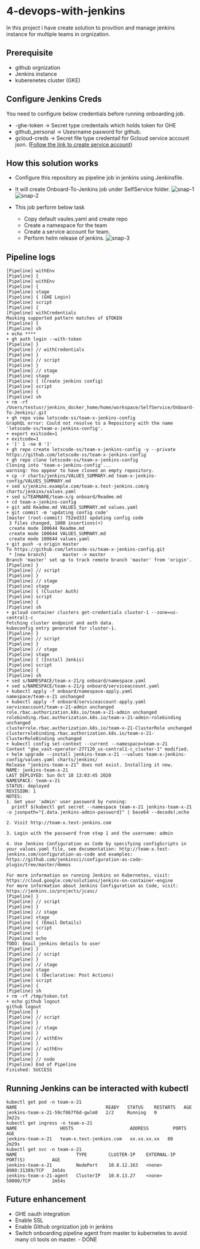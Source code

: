 # 4-devops-with-jenkins

In this project i have create solution to provition and manage jenkins instance for multiple teams in orgnization.

## Prerequisite
- github orgnization
- Jenkins instance
- kuberenetes cluster (GKE)

## Configure Jenkins Creds
You need to configure below credentials before running onboarding job.
- <teamname>-ghe-token	-> Secret type credentails which holds token for GHE
- github_personal -> Usesrname pasword for github. 
- gcloud-creds -> Secret file type credentail for Gcloud service account json. ([Follow the link to create service account](https://cloud.google.com/solutions/using-jenkins-for-distributed-builds-on-compute-engine
))

## How this solution works
- Configure this repository as pipeline job in jenkins using Jenkinsfile.
- It will create Onboard-To-Jenkins job under SelfService folder.
![snap-1](docs//snap-1.png)
![snap-2](docs//snap-2.png)

- This job perform below task
  - Copy default vaules.yaml and create repo
  - Create a namespace for the team 
  - Create a service account for team.
  - Perform helm release of jenkins.
![snap-3](docs//snap-3.png)

## Pipeline logs
```
[Pipeline] withEnv
[Pipeline] {
[Pipeline] withEnv
[Pipeline] {
[Pipeline] stage
[Pipeline] { (GHE Login)
[Pipeline] script
[Pipeline] {
[Pipeline] withCredentials
Masking supported pattern matches of $TOKEN
[Pipeline] {
[Pipeline] sh
+ echo ****
+ gh auth login --with-token
[Pipeline] }
[Pipeline] // withCredentials
[Pipeline] }
[Pipeline] // script
[Pipeline] }
[Pipeline] // stage
[Pipeline] stage
[Pipeline] { (Create jenkins config)
[Pipeline] script
[Pipeline] {
[Pipeline] sh
+ rm -rf /Users/testusr/jenkins_docker_home/home/workspace/SelfService/Onboard-To-Jenkins/.git
+ gh repo view letscode-ss/team-x-jenkins-config
GraphQL error: Could not resolve to a Repository with the name 'letscode-ss/team-x-jenkins-config'.
+ export exitcode=1
+ exitcode=1
+ '[' 1 -ne 0 ']'
+ gh repo create letscode-ss/team-x-jenkins-config -y --private
https://github.com/letscode-ss/team-x-jenkins-config
+ gh repo clone letscode-ss/team-x-jenkins-config
Cloning into 'team-x-jenkins-config'...
warning: You appear to have cloned an empty repository.
+ cp -r charts/jenkins/VALUES_SUMMARY.md team-x-jenkins-config/VALUES_SUMMARY.md
+ sed s/jenkins.example.com/team-x.test-jenkins.com/g charts/jenkins/values.yaml
+ sed s/TEAMNAME/team-x/g onboard/Readme.md
+ cd team-x-jenkins-config
+ git add Readme.md VALUES_SUMMARY.md values.yaml
+ git commit -m 'updating config code'
[master (root-commit) 752ed33] updating config code
 3 files changed, 1080 insertions(+)
 create mode 100644 Readme.md
 create mode 100644 VALUES_SUMMARY.md
 create mode 100644 values.yaml
+ git push -u origin master
To https://github.com/letscode-ss/team-x-jenkins-config.git
 * [new branch]      master -> master
Branch 'master' set up to track remote branch 'master' from 'origin'.
[Pipeline] }
[Pipeline] // script
[Pipeline] }
[Pipeline] // stage
[Pipeline] stage
[Pipeline] { (Cluster Auth)
[Pipeline] script
[Pipeline] {
[Pipeline] sh
+ gcloud container clusters get-credentials cluster-1 --zone=us-central1-c
Fetching cluster endpoint and auth data.
kubeconfig entry generated for cluster-1.
[Pipeline] }
[Pipeline] // script
[Pipeline] }
[Pipeline] // stage
[Pipeline] stage
[Pipeline] { (Install Jenkis)
[Pipeline] script
[Pipeline] {
[Pipeline] sh
+ sed s/NAMESPACE/team-x-21/g onboard/namespace.yaml
+ sed s/NAMESPACE/team-x-21/g onboard/serviceaccount.yaml
+ kubectl apply -f onboard/namespace-apply.yaml
namespace/team-x-21 unchanged
+ kubectl apply -f onboard/serviceaccount-apply.yaml
serviceaccount/team-x-21-admin unchanged
role.rbac.authorization.k8s.io/team-x-21-admin unchanged
rolebinding.rbac.authorization.k8s.io/team-x-21-admin-rolebinding unchanged
clusterrole.rbac.authorization.k8s.io/team-x-21-ClusterRole unchanged
clusterrolebinding.rbac.authorization.k8s.io/team-x-21-ClusterRoleBinding unchanged
+ kubectl config set-context --current --namespace=team-x-21
Context "gke_vast-operator-277120_us-central1-c_cluster-1" modified.
+ helm upgrade --install jenkins-team-x-21 --values team-x-jenkins-config/values.yaml charts/jenkins/
Release "jenkins-team-x-21" does not exist. Installing it now.
NAME: jenkins-team-x-21
LAST DEPLOYED: Sun Oct 18 13:03:45 2020
NAMESPACE: team-x-21
STATUS: deployed
REVISION: 1
NOTES:
1. Get your 'admin' user password by running:
  printf $(kubectl get secret --namespace team-x-21 jenkins-team-x-21 -o jsonpath="{.data.jenkins-admin-password}" | base64 --decode);echo

2. Visit http://team-x.test-jenkins.com

3. Login with the password from step 1 and the username: admin

4. Use Jenkins Configuration as Code by specifying configScripts in your values.yaml file, see documentation: http://team-x.test-jenkins.com/configuration-as-code and examples: https://github.com/jenkinsci/configuration-as-code-plugin/tree/master/demos

For more information on running Jenkins on Kubernetes, visit:
https://cloud.google.com/solutions/jenkins-on-container-engine
For more information about Jenkins Configuration as Code, visit:
https://jenkins.io/projects/jcasc/
[Pipeline] }
[Pipeline] // script
[Pipeline] }
[Pipeline] // stage
[Pipeline] stage
[Pipeline] { (Email Details)
[Pipeline] script
[Pipeline] {
[Pipeline] echo
TODO: Email jenkins details to user
[Pipeline] }
[Pipeline] // script
[Pipeline] }
[Pipeline] // stage
[Pipeline] stage
[Pipeline] { (Declarative: Post Actions)
[Pipeline] script
[Pipeline] {
[Pipeline] sh
+ rm -rf /tmp/token.txt
+ echo github logout
github logout
[Pipeline] }
[Pipeline] // script
[Pipeline] }
[Pipeline] // stage
[Pipeline] }
[Pipeline] // withEnv
[Pipeline] }
[Pipeline] // withEnv
[Pipeline] }
[Pipeline] // node
[Pipeline] End of Pipeline
Finished: SUCCESS
```

## Running Jenkins can be interacted with kubectl 
```
kubectl get pod -n team-x-21
NAME                                 READY   STATUS    RESTARTS   AGE
jenkins-team-x-21-59cf867f6d-gwlm8   2/2     Running   0          2m22s
kubectl get ingress -n team-x-21
NAME                HOSTS                     ADDRESS         PORTS   AGE
jenkins-team-x-21   team-x.test-jenkins.com   xx.xx.xx.xx   80      2m29s
kubectl get svc -n team-x-21
NAME                      TYPE        CLUSTER-IP    EXTERNAL-IP   PORT(S)          AGE
jenkins-team-x-21         NodePort    10.8.12.163   <none>        8080:31389/TCP   2m54s
jenkins-team-x-21-agent   ClusterIP   10.8.13.27    <none>        50000/TCP        2m54s
```

## Future enhancement
- GHE oauth integration
- Enable SSL
- Enable Github orgnization job in jenkins
- Switch onboarding pipeline agent from master to kubernetes to avoid many cli tools on master. - DONE